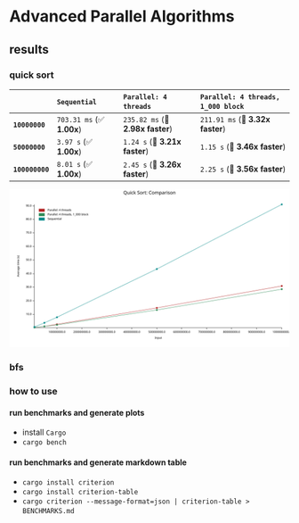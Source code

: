 # Advanced Parallel Algorithms

## results

### quick sort

|                 | `Sequential`              | `Parallel: 4 threads`            | `Parallel: 4 threads, 1_000 block` |
| :-------------- | :------------------------ | :------------------------------- | :--------------------------------- |
| **`10000000`**  | `703.31 ms` (✅ **1.00x**) | `235.82 ms` (🚀 **2.98x faster**) | `211.91 ms` (🚀 **3.32x faster**)   |
| **`50000000`**  | `3.97 s` (✅ **1.00x**)    | `1.24 s` (🚀 **3.21x faster**)    | `1.15 s` (🚀 **3.46x faster**)      |
| **`100000000`** | `8.01 s` (✅ **1.00x**)    | `2.45 s` (🚀 **3.26x faster**)    | `2.25 s` (🚀 **3.56x faster**)      |

![lines](target/criterion/Quick%20Sort/report/lines.svg)

### bfs

### how to use

#### run benchmarks and generate plots

- install `Cargo`
- `cargo bench`

#### run benchmarks and generate markdown table

- `cargo install criterion`
- `cargo install criterion-table`
- `cargo criterion --message-format=json | criterion-table > BENCHMARKS.md`
